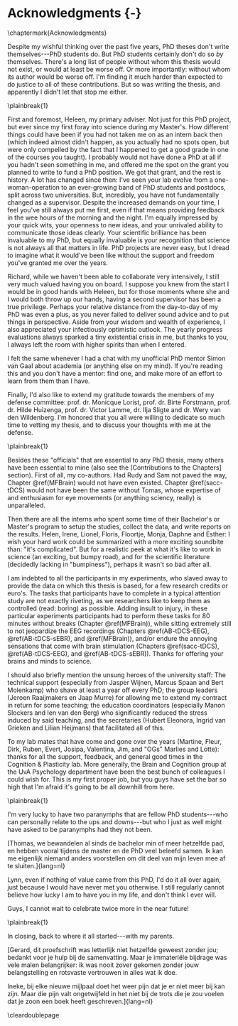 # Acknowledgments {-}
\chaptermark{Acknowledgments}

Despite my wishful thinking over the past five years, PhD theses don't write themselves---PhD students do. But PhD students certainly don't do so _by_ themselves. There's a long list of people without whom this thesis would not exist, or would at least be worse off. Or more importantly: without whom its author would be worse off. I'm finding it much harder than expected to do justice to all of these contributions. But so was writing the thesis, and apparently I didn't let that stop me either.

\plainbreak{1}
<br>

First and foremost, Heleen, my primary adviser. Not just for this PhD project, but ever since my first foray into science during my Master's. How different things could have been if you had not taken me on as an intern back then (which indeed almost didn't happen, as you actually had no spots open, but were only compelled by the fact that I happened to get a good grade in one of the courses you taught). I probably would not have done a PhD at all if you hadn't seen something in me, and offered me the spot on the grant you planned to write to fund a PhD position. We got that grant, and the rest is history.  A lot has changed since then: I've seen your lab evolve from a one-woman-operation to an ever-growing band of PhD students and postdocs, split across two universities. But, incredibly, you have not fundamentally changed as a supervisor. Despite the increased demands on your time, I feel you've still always put me first, even if that means providing feedback in the wee hours of the morning and the night. I'm equally impressed by your quick wits, your openness to new ideas, and your unrivaled ability to communicate those ideas clearly. Your scientific brilliance has been invaluable to my PhD, but equally invaluable is your recognition that science is not always all that matters in life. PhD projects are never easy, but I dread to imagine what it would've been like without the support and freedom you've granted me over the years.

Richard, while we haven't been able to collaborate very intensively, I still very much valued having you on board. I suppose you knew from the start I would be in good hands with Heleen, but for those moments where she and I would both throw up our hands, having a second supervisor has been a true privilege. Perhaps your relative distance from the day-to-day of my PhD was even a plus, as you never failed to deliver sound advice and to put things in perspective. Aside from your wisdom and wealth of experience, I also appreciated your infectiously optimistic outlook. The yearly progress evaluations always sparked a tiny existential crisis in me, but thanks to you, I always left the room with higher spirits than when I entered.

I felt the same whenever I had a chat with my unofficial PhD mentor Simon van Gaal about academia (or anything else on my mind). If you're reading this and you don't have a mentor: find one, and make more of an effort to learn from them than I have.

Finally, I'd also like to extend my gratitude towards the members of my defense committee: prof. dr. Monicque Lorist, prof. dr. Birte Forstmann, prof. dr. Hilde Huizenga, prof. dr. Victor Lamme, dr. Ilja Sligte and dr. Wery van den Wildenberg. I'm honored that you all were willing to dedicate so much time to vetting my thesis, and to discuss your thoughts with me at the defense.

\plainbreak{1}
<br>

Besides these "officials" that are essential to any PhD thesis, many others have been essential to mine (also see the [Contributions to the Chapters] section). First of all, my co-authors. Had Rudy and Sam not paved the way, Chapter \@ref(MFBrain) would not have even existed. Chapter \@ref(sacc-tDCS) would not have been the same without Tomas, whose expertise of and enthusiasm for eye movements (or anything sciency, really) is unparalleled.

Then there are all the interns who spent some time of their Bachelor's or Master's program to setup the studies, collect the data, and write reports on the results. Helen, Irene, Lionel, Floris, Floortje, Monja, Daphne and Esther: I wish your hard work could be summarized with a more exciting soundbite than: "it's complicated". But for a realistic peek at what it's like to work in science (an exciting, but bumpy road), and for the scientific literature (decidedly lacking in "bumpiness"), perhaps it wasn't so bad after all.

I am indebted to all the participants in my experiments, who slaved away to provide the data on which this thesis is based, for a few research credits or euro's. The tasks that participants have to complete in a typical attention study are not exactly riveting, as we researchers like to keep them as controlled (read: boring) as possible. Adding insult to injury, in these particular experiments participants had to perform these tasks for 80 minutes without breaks (Chapter \@ref(MFBrain)), while sitting extremely still to not jeopardize the EEG recordings (Chapters \@ref(AB-tDCS-EEG), \@ref(AB-tDCS-sEBR), and \@ref(MFBrain)), and/or endure the annoying sensations that come with brain stimulation (Chapters \@ref(sacc-tDCS), \@ref(AB-tDCS-EEG), and \@ref(AB-tDCS-sEBR)). Thanks for offering your brains and minds to science.

I should also briefly mention the unsung heroes of the university staff: The technical support (especially from Jasper Wijnen, Marcus Spaan and Bert Molenkamp) who shave at least a year off every PhD; the group leaders (Jeroen Raaijmakers en Jaap Murre) for allowing me to extend my contract in return for some teaching; the education coordinators (especially Manon Slockers and Ien van den Berg) who significantly reduced the stress induced by said teaching, and the secretaries (Hubert Eleonora, Ingrid van Grieken and Lilian Heijmans) that facilitated all of this.

To my lab mates that have come and gone over the years (Martine, Fleur, Dirk, Ruben, Evert, Josipa, Valentina, Jim, and "OGs" Marlies and Lotte): thanks for all the support, feedback, and general good times in the Cognition & Plasticity lab. More generally, the Brain and Cognition group at the UvA Psychology department have been the best bunch of colleagues I could wish for. This is my first proper job, but you guys have set the bar so high that I'm afraid it's going to be all downhill from here.

\plainbreak{1}
<br>

I'm very lucky to have two paranymphs that are fellow PhD students---who can personally relate to the ups and downs---but who I just as well might have asked to be paranymphs had they not been.

[Thomas, we bewandelen al sinds de bachelor min of meer hetzelfde pad, en hebben vooral tijdens de master en de PhD veel beleefd samen. Ik kan me eigenlijk niemand anders voorstellen om dit deel van mijn leven mee af te sluiten.]{lang=nl}

Lynn, even if nothing of value came from this PhD, I'd do it all over again, just because I would have never met you otherwise. I still regularly cannot believe how lucky I am to have you in my life, and don't think I ever will.

Guys, I cannot wait to celebrate twice more in the near future! 

\plainbreak{1}
<br>

In closing, back to where it all started---with my parents. 

[Gerard, dit proefschrift was letterlijk niet hetzelfde geweest zonder jou; bedankt voor je hulp bij de samenvatting. Maar je immateriële bijdrage was vele malen belangrijker: ik was nooit zover gekomen zonder jouw belangstelling en rotsvaste vertrouwen in alles wat ik doe. 

Ineke, bij elke nieuwe mijlpaal doet het weer pijn dat je er niet meer bij kan zijn. Maar die pijn valt ongetwijfeld in het niet bij de trots die je zou voelen dat je zoon een boek heeft geschreven.]{lang=nl}

\cleardoublepage
